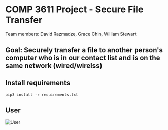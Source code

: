 # COMP 3611 Project - Secure File Transfer

Team members: David Razmadze, Grace Chin, William Stewart

## Goal: Securely transfer a file to another person's computer who is in our contact list and is on the same network (wired/wirelss)

## Install requirements

```
pip3 install -r requirements.txt
```

## User

<img src="https://i.ibb.co/HTZRzgP/Project-6.jpg" alt="User" border="0">
